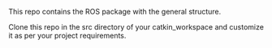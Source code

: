 This repo contains the ROS package with the general structure.

Clone this repo in the src directory of your catkin_workspace and customize it as per your project requirements. 

